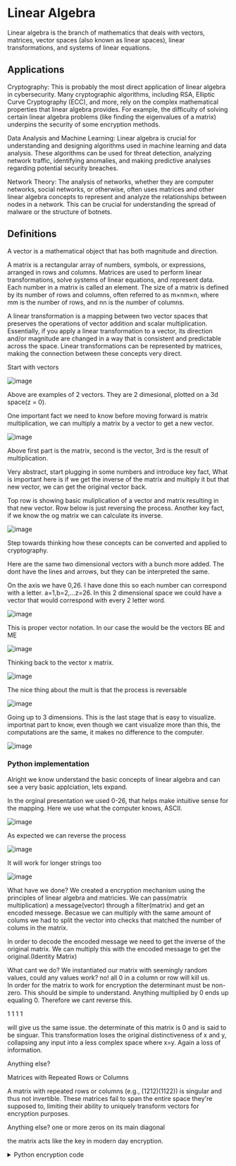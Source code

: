 # Linear Algebra

Linear algebra is the branch of mathematics that deals with vectors, matrices, vector spaces (also known as linear spaces), linear transformations, and systems of linear equations.


## Applications

Cryptography: This is probably the most direct application of linear algebra in cybersecurity. Many cryptographic algorithms, including RSA, Elliptic Curve Cryptography (ECC), and more, rely on the complex mathematical properties that linear algebra provides. For example, the difficulty of solving certain linear algebra problems (like finding the eigenvalues of a matrix) underpins the security of some encryption methods.

Data Analysis and Machine Learning: Linear algebra is crucial for understanding and designing algorithms used in machine learning and data analysis. These algorithms can be used for threat detection, analyzing network traffic, identifying anomalies, and making predictive analyses regarding potential security breaches.

Network Theory: The analysis of networks, whether they are computer networks, social networks, or otherwise, often uses matrices and other linear algebra concepts to represent and analyze the relationships between nodes in a network. This can be crucial for understanding the spread of malware or the structure of botnets.

## Definitions

A vector is a mathematical object that has both magnitude and direction.

A matrix is a rectangular array of numbers, symbols, or expressions, arranged in rows and columns. Matrices are used to perform linear transformations, solve systems of linear equations, and represent data. Each number in a matrix is called an element. The size of a matrix is defined by its number of rows and columns, often referred to as m×nm×n, where mm is the number of rows, and nn is the number of columns.

A linear transformation is a mapping between two vector spaces that preserves the operations of vector addition and scalar multiplication. Essentially, if you apply a linear transformation to a vector, its direction and/or magnitude are changed in a way that is consistent and predictable across the space. Linear transformations can be represented by matrices, making the connection between these concepts very direct.


Start with vectors

![image](https://github.com/dbissell6/Math4Cyber/assets/50979196/2e167811-ccc0-47e1-8cad-5ceb42e093b2)

Above are examples of 2 vectors. They are 2 dimesional, plotted on a 3d space(z = 0). 

One important fact we need to know before moving forward is matrix multiplication, we can multiply a matrix by a vector to get a new vector. 

![image](https://github.com/dbissell6/Math4Cyber/assets/50979196/07ebface-effd-4711-8c8d-e90ee46e1bf3)

Above first part is the matrix, second is the vector, 3rd is the result of multiplication. 

Very abstract, start plugging in some numbers and introduce key fact, What is important here is if we get the inverse of the matrix and multiply it but that new vector, we can get the original vector back.

Top row is showing basic muliplication of a vector and matrix resulting in that new vector. Row below is just reversing the process. Another key fact, if we know the og matrix we can calculate its inverse.

![image](https://github.com/dbissell6/Math4Cyber/assets/50979196/8623f8e5-8230-40e9-a81f-67244f665d94)


Step towards thinking how these concepts can be converted and applied to cryptography. 

Here are the same two dimensional vectors with a bunch more added. The dont have the lines and arrows, but they can be interpreted the same.

On the axis we have 0,26. I have done this so each number can correspond with a letter. a=1,b=2,...z=26. In this 2 dimensional space we could have a vector that would correspond with every 2 letter word. 

![image](https://github.com/dbissell6/Math4Cyber/assets/50979196/95f90afd-6be8-4a02-ac62-4658f2004f38)


This is proper vector notation. In our case the would be the vectors BE and ME

![image](https://github.com/dbissell6/Math4Cyber/assets/50979196/c952f932-6acc-4bb6-988e-f22e707d16a3)


Thinking back to the vector x matrix.

![image](https://github.com/dbissell6/Math4Cyber/assets/50979196/28f3af9d-22ed-478e-a0a7-6b3d18ec5e19)

The nice thing about the mult is that the process is reversable

![image](https://github.com/dbissell6/Math4Cyber/assets/50979196/e69b6822-ce67-4bb9-8759-03ce4cce2d9f)


Going up to 3 dimensions. This is the last stage that is easy to visualize. importnat part to know, even though we cant visualize more than this, the computations are the same, it makes no difference to the computer.

![image](https://github.com/dbissell6/Math4Cyber/assets/50979196/cfca6038-d9f0-4a1c-95d0-213e521d1367)


### Python implementation

Alright we know understand the basic concepts of linear algebra and can see a very basic applciation, lets expand.

In the orginal presentation we used 0-26, that helps make intuitive sense for the mapping. Here we use what the computer knows, ASCII.

![image](https://github.com/dbissell6/Math4Cyber/assets/50979196/4adc5398-e80f-4827-adce-88e232b31370)

As expected we can reverse the process

![image](https://github.com/dbissell6/Math4Cyber/assets/50979196/68ae4fc0-e62c-4e4b-a1db-184612187734)


It will work for longer strings too

![image](https://github.com/dbissell6/Math4Cyber/assets/50979196/649eceb7-25c1-4c0e-887b-dfc7edb58384)

What have we done? We created a encryption mechanism using the principles of linear algebra and matricies. 
We can pass(matrix multiplication) a message(vector) through a filter(matrix) and get an encoded messege. Becasue we can multiply with the same amount of colums we had to split the vector into checks that matched the number of colums in the matrix. 

In order to decode the encoded message we need to get the inverse of the original matrix. We can multiply this with the encoded message to get the original.(Identity Matrix) 

What cant we do? We instantiated our matrix with seemingly random values, could any values work? no! all 0 in a column or row  will kill us.  
In order for the matrix to work for encryption the determinant must be non-zero. This should be simple to understand. Anything multiplied by 0 ends up equaling 0. Therefore we cant reverse this. 

1 1
1 1 

will give us the same issue. the determinate of this matrix is 0 and is said to be singuar. This transformation loses the original distinctiveness of x and y, collapsing any input into a less complex space where x=y. Again a loss of information. 

Anything else?

Matrices with Repeated Rows or Columns

A matrix with repeated rows or columns (e.g., (1212)(11​22​)) is singular and thus not invertible. These matrices fail to span the entire space they're supposed to, limiting their ability to uniquely transform vectors for encryption purposes.

Anything else?
one or more zeros on its main diagonal


the matrix acts like the key in modern day encryption. 


<details>

<summary>Python encryption code</summary>

```
import numpy as np

def string_to_ascii_vector(s):
    return [ord(c) for c in s]

def ascii_vector_to_string(v):
    return ''.join(chr(int(round(i))) for i in v)

def encode_chunks(message, matrix):
    # Ensure message length is even for 2x2 matrix
    if len(message) % 2 != 0:
        message += " "  # Padding if necessary
    
    encoded_message = []
    decoded_message = []
    
    # Process in chunks matching the matrix size (2 for 2x2 matrix)
    for i in range(0, len(message), 2):
        chunk = message[i:i+2]
        vector = np.array(string_to_ascii_vector(chunk))
        encoded_vector = np.dot(matrix, vector)
        encoded_message.extend(encoded_vector)
        
    print(f"Original Message in ASCII: {vector}")
    return encoded_message

# Define matrices
matrix = [[1, 2], [3, 4]]
transformation_matrix = np.array(matrix)
inverse_matrix = np.linalg.inv(transformation_matrix)

# Original message
original_message = "Vivis{Ghost_In_The_Box}"

# Encode and decode the message
encoded_message = encode_chunks(original_message, transformation_matrix)

# Convert vectors back to string
encoded_string = ascii_vector_to_string(encoded_message)

print("")
print(f"Original Message: {original_message}")
print("")
print(f"Matrix: {matrix}")
print("")
print(f"Encoded Vector: {encoded_message}")


#%%

import numpy as np

def ascii_vector_to_string(v):
    # Ensure rounding to the nearest int since ASCII values are integers
    return ''.join(chr(int(round(i))) for i in v)


def get_chunks(lst, chunk_size):
    """Yield successive n-sized chunks from lst."""
    for i in range(0, len(lst), chunk_size):
        yield lst[i:i + chunk_size]


# Define the inverse of the transformation matrix used for encoding
# (This would be provided or you'd need to calculate it)
#matrix = [[1, 2], [3, 4]]
inverse_matrix = np.linalg.inv(np.array(matrix))

# The encoded vector (split into chunks that match the matrix size)
# Let's use the vector from your screenshot as an example
encoded_vector = encoded_message

chunk_size = 2  # Size of the matrix used for encoding

# Get the chunks as a list to use for decoding
encoded_vector_chunks = list(get_chunks(encoded_vector, chunk_size))

# Decoding each chunk
decoded_message = ""
for chunk in encoded_vector_chunks:
    decoded_vector = np.dot(inverse_matrix, chunk)
    decoded_message += ascii_vector_to_string(decoded_vector)

print(f"Encoded Message: {encoded_vector}")
print("")
print(f"Matrix: {matrix}")
print("")
print(f"Inverse Matrix: {inverse_matrix}")
print("")
print(f"Decoded Message: {decoded_message}")
```

</details>


